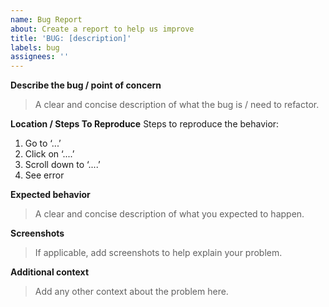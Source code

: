 ```yaml
---
name: Bug Report
about: Create a report to help us improve
title: 'BUG: [description]'
labels: bug
assignees: ''
---
```


**Describe the bug / point of concern**
>A clear and concise description of what the bug is / need to refactor.


**Location / Steps To Reproduce**
Steps to reproduce the behavior:
1. Go to ‘...’
2. Click on ‘....’
3. Scroll down to ‘....’
4. See error


**Expected behavior**
>A clear and concise description of what you expected to happen.


**Screenshots**
>If applicable, add screenshots to help explain your problem.


**Additional context**
>Add any other context about the problem here.

